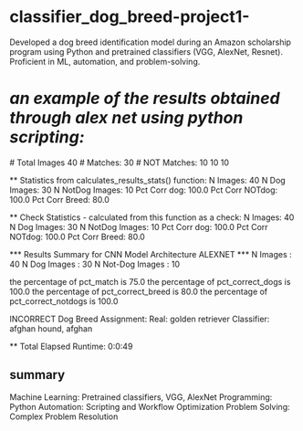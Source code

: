 # classifier_dog_breed-project1-
Developed a dog breed identification model during an Amazon scholarship program using Python and pretrained classifiers (VGG, AlexNet, Resnet). Proficient in ML, automation, and problem-solving.

<h1><i>an example of the results obtained through alex net using python scripting:</i></h1>
# Total Images 40 # Matches: 30 # NOT Matches: 10
10
10

 ** Statistics from calculates_results_stats() function:
N Images: 40  N Dog Images: 30  N NotDog Images: 10 
Pct Corr dog: 100.0 Pct Corr NOTdog: 100.0  Pct Corr Breed:  80.0

 ** Check Statistics - calculated from this function as a check:
N Images: 40  N Dog Images: 30  N NotDog Images: 10 
Pct Corr dog: 100.0 Pct Corr NOTdog: 100.0  Pct Corr Breed:  80.0


*** Results Summary for CNN Model Architecture ALEXNET ***
N Images            :  40
N Dog Images        :  30
N Not-Dog Images     :  10
 
the percentage of pct_match is 75.0
the percentage of pct_correct_dogs is 100.0
the percentage of pct_correct_breed is 80.0
the percentage of pct_correct_notdogs is 100.0

INCORRECT Dog Breed Assignment:
Real:           golden retriever   Classifier:           afghan hound, afghan

** Total Elapsed Runtime: 0:0:49

<h2>summary</h2>
Machine Learning: Pretrained classifiers, VGG, AlexNet
Programming: Python
Automation: Scripting and Workflow Optimization
Problem Solving: Complex Problem Resolution
